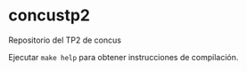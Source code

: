 # concustp2
Repositorio del TP2 de concus

Ejecutar `make help` para obtener instrucciones de compilación.
